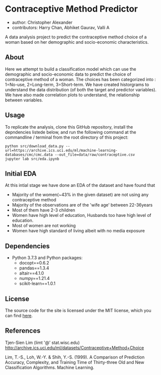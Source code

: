 # Contraceptive Method Predictor
- author: Christopher Alexander
- contributors: Harry Chan, Abhiket Gaurav, Valli A

A data analysis project to predict the contraceptive method choice of a woman based on her demographic and socio-economic characteristics.
## About

Here we attempt to build a classification model which can use the demographic and socio-economic data to predict the choice of contraceptive method of a woman. The choices has been categorized into : 1=No-use, 2=Long-term, 3=Short-term. We have created historgrams to understand the data distribution (of both the target and predictor variables). We have also made correlation plots to understand, the relationship between variables.

## Usage

To replicate the analysis, clone this GitHub repository, install the depndencies listede below, and run the following command at the commandline / terminal from the root directory of this project:

    python src/download_data.py --url=https://archive.ics.uci.edu/ml/machine-learning-databases/cmc/cmc.data --out_file=data/raw/contraceptive.csv
    jupyter lab src/eda.ipynb

## Initial EDA

At this intial stage we have done an EDA of the dataset and have found that 

- Majority of the women(~43% in the given dataset) are not using any contraceptive method
- Majority of the observations are  of the 'wife age' between 22-36years
- Most of them have 2-3 children
- Women have high level of education, Husbands too have high level of education.
- Most of women are not working
- Women have high standard of living albeit with no media exposure

## Dependencies

- Python 3.7.3 and Python packages:
    - docopt==0.6.2
    - pandas==1.3.4
    - altair==4.1.0
    - numpy==1.21.4
    - scikit-learn==1.0.1

## License

The source code for the site is licensed under the MIT license, which you can find [here](https://github.com/UBC-MDS/contraceptive_method_predictor/blob/main/LICENSE).
## References 

Tjen-Sien Lim (limt '@' stat.wisc.edu) http://archive.ics.uci.edu/ml/datasets/Contraceptive+Method+Choice

Lim, T.-S., Loh, W.-Y. & Shih, Y.-S. (1999). A Comparison of Prediction Accuracy, Complexity, and Training Time of Thirty-three Old and New Classification Algorithms. Machine Learning. 
